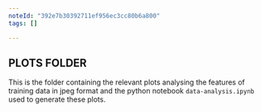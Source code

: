 ```yaml
---
noteId: "392e7b30392711ef956ec3cc80b6a800"
tags: []

---
```


## PLOTS FOLDER
This is the folder containing the relevant plots analysing the features of training data in jpeg format and the python notebook ```data-analysis.ipynb``` used to generate these plots.